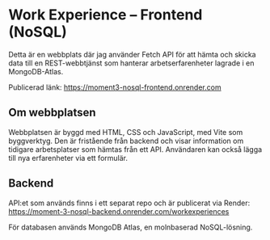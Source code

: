 # Work Experience – Frontend (NoSQL)

Detta är en webbplats där jag använder Fetch API för att hämta och skicka data till en REST-webbtjänst som hanterar arbetserfarenheter lagrade i en MongoDB-Atlas.

Publicerad länk: https://moment3-nosql-frontend.onrender.com

## Om webbplatsen

Webbplatsen är byggd med HTML, CSS och JavaScript, med Vite som byggverktyg. Den är fristående från backend och visar information om tidigare arbetsplatser som hämtas från ett API. Användaren kan också lägga till nya erfarenheter via ett formulär.

## Backend

API:et som används finns i ett separat repo och är publicerat via Render:
https://moment-3-nosql-backend.onrender.com/workexperiences

För databasen används MongoDB Atlas, en molnbaserad NoSQL-lösning.